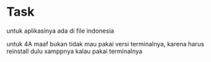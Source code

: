 # Task
untuk aplikasinya ada di file indonesia

untuk 4A maaf bukan tidak mau pakai versi terminalnya, karena harus reinstall dulu xamppnya kalau pakai terminalnya
